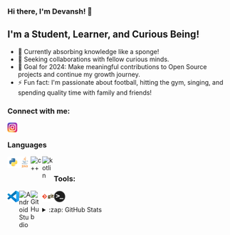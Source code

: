 ### Hi there, I'm Devansh! 👋

## I'm a Student, Learner, and Curious Being!

- 🌱 Currently absorbing knowledge like a sponge!
- 👯 Seeking collaborations with fellow curious minds.
- 🥅 Goal for 2024: Make meaningful contributions to Open Source projects and continue my growth journey.
- ⚡ Fun fact: I'm passionate about football, hitting the gym, singing, and spending quality time with family and friends!


### Connect with me:

[<img align="left" alt="Devansh | Instagram" width="22px" src="https://raw.githubusercontent.com/github/explore/06c46459e7947c8a25f72798af696d66e202ac39/topics/instagram/instagram.png" />][instagram]

<br />

### Languages 


<img align="left" alt="Pyhton" width="26px" src="https://raw.githubusercontent.com/github/explore/80688e429a7d4ef2fca1e82350fe8e3517d3494d/topics/python/python.png"/>
<img align="left" alt="Java" width="26px" src="https://raw.githubusercontent.com/github/explore/80688e429a7d4ef2fca1e82350fe8e3517d3494d/topics/java/java.png"/>
<img align="left" alt="c++" width="26px" src="https://upload.wikimedia.org/wikipedia/commons/thumb/1/18/ISO_C%2B%2B_Logo.svg/180px-ISO_C%2B%2B_Logo.svg.png" />
<img align="left" alt="kotlin" width="26px" src="https://seeklogo.com/images/K/kotlin-logo-30C1970B05-seeklogo.com.png" />
<br />

### Tools:

<img align="left" alt="Visual Studio Code" width="26px" src="https://raw.githubusercontent.com/github/explore/80688e429a7d4ef2fca1e82350fe8e3517d3494d/topics/visual-studio-code/visual-studio-code.png" />
<img align="left" alt="Android Studio" width="26px" src="https://1.bp.blogspot.com/-LgTa-xDiknI/X4EflN56boI/AAAAAAAAPuk/24YyKnqiGkwRS9-_9suPKkfsAwO4wHYEgCLcBGAsYHQ/s0/image9.png" />
<img align="left" alt="GitHub" width="26px" src="https://github.githubassets.com/images/modules/logos_page/GitHub-Mark.png"/>
<img align="left" alt="Git" width="26px" src="https://raw.githubusercontent.com/github/explore/80688e429a7d4ef2fca1e82350fe8e3517d3494d/topics/git/git.png" />
<img align="left" alt="Terminal" width="26px" src="https://raw.githubusercontent.com/github/explore/80688e429a7d4ef2fca1e82350fe8e3517d3494d/topics/terminal/terminal.png"/>

<br />
<br />


<details>
  <summary>:zap: GitHub Stats</summary>
  
  ---
  <img align="left" alt="codeSTACKr's GitHub Stats" src="https://github-readme-stats.vercel.app/api?username=Devansh-Kushwah&show_icons=true&hide_border=true" />

</details>

[instagram]: https://instagram.com/devansh_kushwah_/
